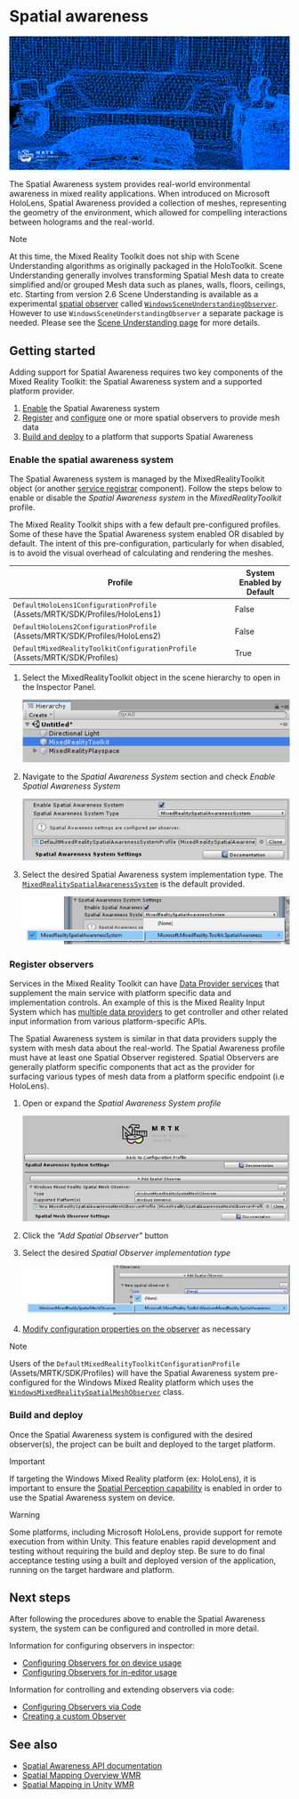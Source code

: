 # Spatial awareness

![Spatial Awareness](../../Documentation/Images/SpatialAwareness/MRTK_SpatialAwareness_Main.png)

The Spatial Awareness system provides real-world environmental awareness in mixed reality applications. When introduced on Microsoft HoloLens, Spatial Awareness provided a collection of meshes, representing the geometry of the environment, which allowed for compelling interactions between holograms and the real-world.

> [!NOTE]
> At this time, the Mixed Reality Toolkit does not ship with Scene Understanding algorithms as originally packaged in the HoloToolkit. Scene Understanding generally involves transforming Spatial Mesh data to create simplified and/or grouped Mesh data such as planes, walls, floors, ceilings, etc. Starting from version 2.6 Scene Understanding is available as a experimental [spatial observer](#register-observers) called [`WindowsSceneUnderstandingObserver`](xref:Microsoft.MixedReality.Toolkit.WindowsSceneUnderstanding.Experimental.WindowsSceneUnderstandingObserver). However to use `WindowsSceneUnderstandingObserver` a separate package is needed. Please see the [Scene Understanding page](README_SceneUnderstanding.md) for more details.

## Getting started

Adding support for Spatial Awareness requires two key components of the Mixed Reality Toolkit: the Spatial Awareness system and a supported platform provider.

1. [Enable](#enable-the-spatial-awareness-system) the Spatial Awareness system
2. [Register](#register-observers) and [configure](ConfiguringSpatialAwarenessMeshObserver.md) one or more spatial observers to provide mesh data
3. [Build and deploy](#build-and-deploy) to a platform that supports Spatial Awareness

### Enable the spatial awareness system

The Spatial Awareness system is managed by the MixedRealityToolkit object (or another [service registrar](xref:Microsoft.MixedReality.Toolkit.IMixedRealityServiceRegistrar) component). Follow the steps below to enable or disable the *Spatial Awareness system* in the *MixedRealityToolkit* profile.

The Mixed Reality Toolkit ships with a few default pre-configured profiles. Some of these have the Spatial Awareness system enabled OR disabled by default. The intent of this pre-configuration, particularly for when disabled, is to avoid the visual overhead of calculating and rendering the meshes.

| Profile | System Enabled by Default |
| --- | --- |
| `DefaultHoloLens1ConfigurationProfile` (Assets/MRTK/SDK/Profiles/HoloLens1) | False |
| `DefaultHoloLens2ConfigurationProfile` (Assets/MRTK/SDK/Profiles/HoloLens2) | False |
| `DefaultMixedRealityToolkitConfigurationProfile` (Assets/MRTK/SDK/Profiles) | True |

1. Select the MixedRealityToolkit object in the scene hierarchy to open in the Inspector Panel.

    ![MRTK Configured Scene Hierarchy](../../Documentation/Images/MRTK_ConfiguredHierarchy.png)

1. Navigate to the *Spatial Awareness System* section and check *Enable Spatial Awareness System*

    ![Enable Spatial Awareness](../../Documentation/Images/SpatialAwareness/MRTKConfig_SpatialAwareness.png)

1. Select the desired Spatial Awareness system implementation type. The [`MixedRealitySpatialAwarenessSystem`](xref:Microsoft.MixedReality.Toolkit.SpatialAwareness.MixedRealitySpatialAwarenessSystem) is the default provided.

    ![Select the Spatial Awareness System Implementation](../../Documentation/Images/SpatialAwareness/SpatialAwarenessSelectSystemType.png)

### Register observers

Services in the Mixed Reality Toolkit can have [Data Provider services](../Architecture/SystemsExtensionsProviders.md) that supplement the main service with platform specific data and implementation controls. An example of this is the Mixed Reality Input System which has [multiple data providers](../Input/InputProviders.md) to get controller and other related input information from various platform-specific APIs.

The Spatial Awareness system is similar in that data providers supply the system with mesh data about the real-world. The Spatial Awareness profile must have at least one Spatial Observer registered. Spatial Observers are generally platform specific components that act as the provider for surfacing various types of mesh data from a platform specific endpoint (i.e HoloLens).

1. Open or expand the *Spatial Awareness System profile*

    ![Spatial Awareness System Profile](../../Documentation/Images/SpatialAwareness/SpatialAwarenessProfile.png)

1. Click the *"Add Spatial Observer"* button
1. Select the desired *Spatial Observer implementation type*

    ![Select the Spatial Observer Implementation](../../Documentation/Images/SpatialAwareness/SpatialAwarenessSelectObserver.png)

1. [Modify configuration properties on the observer](ConfiguringSpatialAwarenessMeshObserver.md) as necessary

> [!NOTE]
> Users of the `DefaultMixedRealityToolkitConfigurationProfile` (Assets/MRTK/SDK/Profiles) will have the Spatial Awareness system pre-configured for the Windows Mixed Reality platform which uses
the [`WindowsMixedRealitySpatialMeshObserver`](xref:Microsoft.MixedReality.Toolkit.WindowsMixedReality.SpatialAwareness.WindowsMixedRealitySpatialMeshObserver) class.

### Build and deploy

Once the Spatial Awareness system is configured with the desired observer(s), the project can be built and deployed to the target platform.

> [!IMPORTANT]
> If targeting the Windows Mixed Reality platform (ex: HoloLens), it is important to ensure the [Spatial Perception capability](https://docs.microsoft.com/windows/mixed-reality/spatial-mapping-in-unity) is enabled in order to use the Spatial Awareness system on device.

> [!WARNING]
> Some platforms, including Microsoft HoloLens, provide support for remote execution from within Unity. This feature enables rapid development and testing without requiring the build and deploy step. Be sure to do final acceptance testing using a built and deployed version of the application, running on the target hardware and platform.

## Next steps

After following the procedures above to enable the Spatial Awareness system, the system can be configured and controlled in more detail.

Information for configuring observers in inspector:

- [Configuring Observers for on device usage](ConfiguringSpatialAwarenessMeshObserver.md)
- [Configuring Observers for in-editor usage](SpatialObjectMeshObserver.md)

Information for controlling and extending observers via code:

- [Configuring Observers via Code](UsageGuide.md)
- [Creating a custom Observer](CreateDataProvider.md)

## See also

- [Spatial Awareness API documentation](xref:Microsoft.MixedReality.Toolkit.SpatialAwareness)
- [Spatial Mapping Overview WMR](https://docs.microsoft.com/windows/mixed-reality/spatial-mapping)
- [Spatial Mapping in Unity WMR](https://docs.microsoft.com/windows/mixed-reality/spatial-mapping-in-unity)
